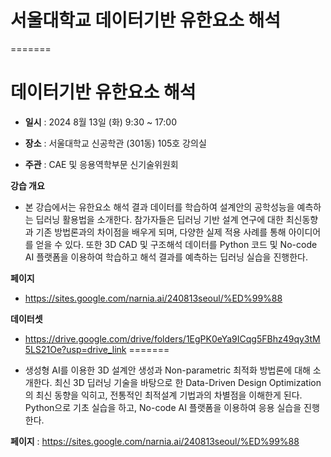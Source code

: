 # 서울대학교 데이터기반 유한요소 해석
=======
# 데이터기반 유한요소 해석

- **일시** : 2024 8월 13일 (화) 9:30 ~ 17:00

- **장소** : 서울대학교 신공학관 (301동) 105호 강의실

- **주관** : CAE 및 응용역학부문 신기술위원회

**강습 개요**
- 본 강습에서는 유한요소 해석 결과 데이터를 학습하여 설계안의 공학성능을 예측하는 딥러닝 활용법을 소개한다. 참가자들은 딥러닝 기반 설계 연구에 대한 최신동향과 기존 방법론과의 차이점을 배우게 되며, 다양한 실제 적용 사례를 통해 아이디어를 얻을 수 있다. 또한 3D CAD 및 구조해석 데이터를 Python 코드 및 No-code AI 플랫폼을 이용하여 학습하고 해석 결과를 예측하는 딥러닝 실습을 진행한다.

**페이지**
- https://sites.google.com/narnia.ai/240813seoul/%ED%99%88

**데이터셋**
- https://drive.google.com/drive/folders/1EgPK0eYa9ICqg5FBhz49qy3tM5LS21Oe?usp=drive_link
=======

- 생성형 AI를 이용한 3D 설계안 생성과 Non-parametric 최적화 방법론에 대해 소개한다. 최신 3D 딥러닝 기술을 바탕으로 한 Data-Driven Design Optimization의 최신 동향을 익히고, 전통적인 최적설계 기법과의 차별점을 이해한게 된다. Python으로 기초 실습을 하고, No-code AI 플랫폼을 이용하여 응용 실습을 진행한다.

**페이지** : https://sites.google.com/narnia.ai/240813seoul/%ED%99%88
